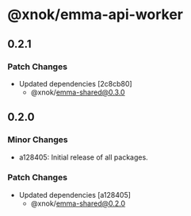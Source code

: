 # @xnok/emma-api-worker

## 0.2.1

### Patch Changes

- Updated dependencies [2c8cb80]
  - @xnok/emma-shared@0.3.0

## 0.2.0

### Minor Changes

- a128405: Initial release of all packages.

### Patch Changes

- Updated dependencies [a128405]
  - @xnok/emma-shared@0.2.0

